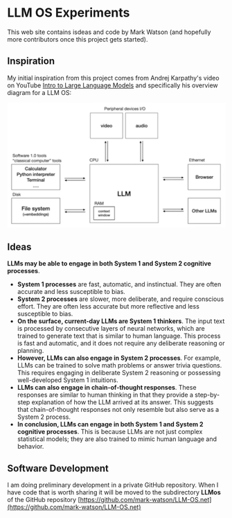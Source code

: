 # LLM OS Experiments

This web site contains isdeas and code by Mark Watson (and hopefully more contributors once this project gets started).

## Inspiration

My initial inspiration from this project comes from Andrej Karpathy's video on YouTube [Intro to Large Language Models](https://www.youtube.com/watch?v=zjkBMFhNj_g) and specifically his overview diagram for a LLM OS:

![Karpathy's LLM OS Overview](images/karpathy.png)

## Ideas

**LLMs may be able to engage in both System 1 and System 2 cognitive processes**.

* **System 1 processes** are fast, automatic, and instinctual. They are often accurate and less susceptible to bias.
* **System 2 processes** are slower, more deliberate, and require conscious effort. They are often less accurate but more reflective and less susceptible to bias.
* **On the surface, current-day LLMs are System 1 thinkers**. The input text is processed by consecutive layers of neural networks, which are trained to generate text that is similar to human language. This process is fast and automatic, and it does not require any deliberate reasoning or planning.
* **However, LLMs can also engage in System 2 processes**. For example, LLMs can be trained to solve math problems or answer trivia questions. This requires engaging in deliberate System 2 reasoning or possessing well-developed System 1 intuitions.
* **LLMs can also engage in chain-of-thought responses**. These responses are similar to human thinking in that they provide a step-by-step explanation of how the LLM arrived at its answer. This suggests that chain-of-thought responses not only resemble but also serve as a System 2 process.
* **In conclusion, LLMs can engage in both System 1 and System 2 cognitive processes**. This is because LLMs are not just complex statistical models; they are also trained to mimic human language and behavior.

## Software Development

I am doing preliminary development in a private GitHub repository. When I have
code that is worth sharing it will be moved to the subdirectory **LLMos** of the
GitHub repository [https://github.com/mark-watson/LLM-OS.net](https://github.com/mark-watson/LLM-OS.net)

